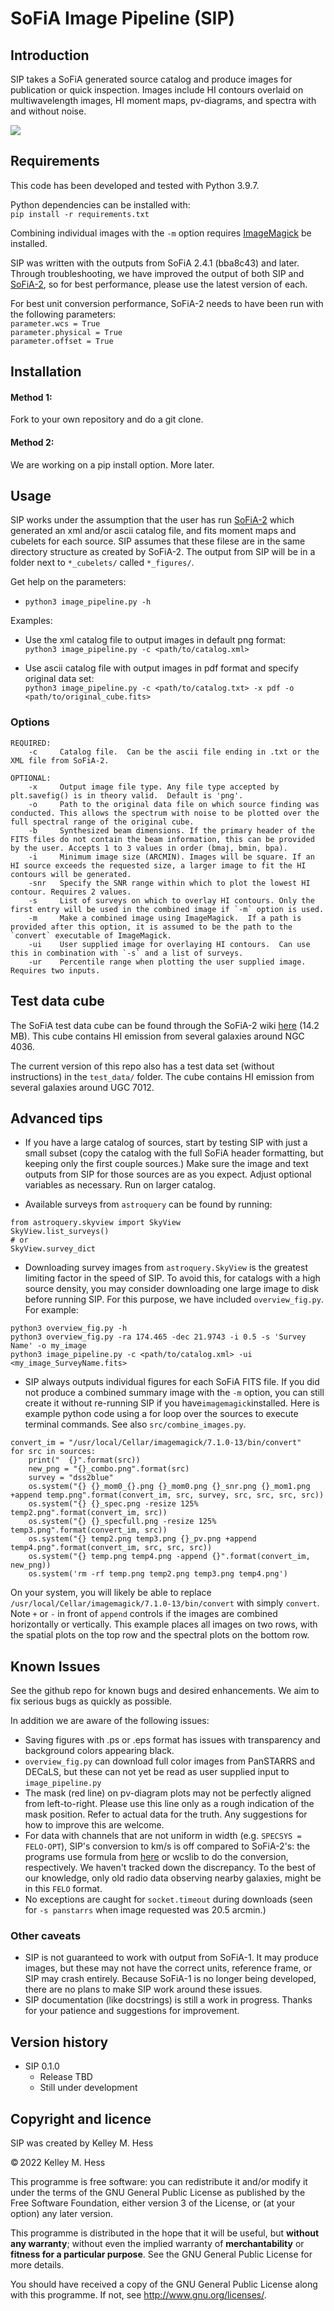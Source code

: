 SoFiA Image Pipeline (SIP)
=====

Introduction
------------
SIP takes a SoFiA generated source catalog and produce images for publication or quick inspection.  Images include HI contours overlaid on multiwavelength images, HI moment maps, pv-diagrams, and spectra with and without noise.

![](docs/sofia_test_output_5_combo.png)

Requirements
------------
This code has been developed and tested with Python 3.9.7.

Python dependencies can be installed with: \
`pip install -r requirements.txt`

Combining individual images with the `-m` option requires [ImageMagick](https://imagemagick.org) be installed.

SIP was written with the outputs from SoFiA 2.4.1 (bba8c43) and later. Through troubleshooting, we have improved the output of both SIP and [SoFiA-2](https://github.com/SoFiA-Admin/SoFiA-2), so for best performance, please use the latest version of each. 

For best unit conversion performance, SoFiA-2 needs to have been run with the following parameters: \
`parameter.wcs = True` \
`parameter.physical = True` \
`parameter.offset = True`


Installation
------------

#### Method 1:
Fork to your own repository and do a git clone.


#### Method 2:
We are working on a pip install option. More later. 
<!--- `pip3 install` --->


Usage
-----
SIP works under the assumption that the user has run [SoFiA-2](https://github.com/SoFiA-Admin/SoFiA-2) which generated an xml and/or ascii catalog file, and fits moment maps and cubelets for each source.  SIP assumes that these filese are in the same directory structure as created by SoFiA-2. The output from SIP will be in a folder next to `*_cubelets/` called `*_figures/`.

Get help on the parameters: 
* `python3 image_pipeline.py -h`

Examples:
* Use the xml catalog file to output images in default png format: \
`python3 image_pipeline.py -c <path/to/catalog.xml>`

* Use ascii catalog file with output images in pdf format and specify original data set: \
`python3 image_pipeline.py -c <path/to/catalog.txt> -x pdf -o <path/to/original_cube.fits>` 

### Options
```
REQUIRED:
    -c     Catalog file.  Can be the ascii file ending in .txt or the XML file from SoFiA-2.
    
OPTIONAL:
    -x     Output image file type. Any file type accepted by plt.savefig() is in theory valid.  Default is 'png'.
    -o     Path to the original data file on which source finding was conducted. This allows the spectrum with noise to be plotted over the full spectral range of the original cube.  
    -b     Synthesized beam dimensions. If the primary header of the FITS files do not contain the beam information, this can be provided by the user. Accepts 1 to 3 values in order (bmaj, bmin, bpa).
    -i     Minimum image size (ARCMIN). Images will be square. If an HI source exceeds the requested size, a larger image to fit the HI contours will be generated.
    -snr   Specify the SNR range within which to plot the lowest HI contour. Requires 2 values.
    -s     List of surveys on which to overlay HI contours. Only the first entry will be used in the combined image if `-m` option is used.
    -m     Make a combined image using ImageMagick.  If a path is provided after this option, it is assumed to be the path to the `convert` executable of ImageMagick. 
    -ui    User supplied image for overlaying HI contours.  Can use this in combination with `-s` and a list of surveys.
    -ur    Percentile range when plotting the user supplied image.  Requires two inputs.
```

Test data cube
--------
The SoFiA test data cube can be found through the SoFiA-2 wiki [here](https://github.com/SoFiA-Admin/SoFiA-2/wiki#test-data-cube) (14.2 MB).
This cube contains HI emission from several galaxies around NGC 4036.

The current version of this repo also has a test data set (without instructions) in the `test_data/` folder.  The cube contains HI emission from several galaxies around UGC 7012.

Advanced tips
--------
* If you have a large catalog of sources, start by testing SIP with just a small subset (copy the catalog with the full SoFiA header formatting, but keeping only the first couple sources.)  Make sure the image and text outputs from SIP for those sources are as you expect.  Adjust optional variables as necessary.  Run on larger catalog.

* Available surveys from `astroquery` can be found by running:
```
from astroquery.skyview import SkyView
SkyView.list_surveys()
# or 
SkyView.survey_dict
```

* Downloading survey images from `astroquery.SkyView` is the greatest limiting factor in the speed of SIP.  To avoid this, for catalogs with a high source density, you may consider downloading one large image to disk before running SIP.  For this purpose, we have included `overview_fig.py`. For example:
```
python3 overview_fig.py -h
python3 overview_fig.py -ra 174.465 -dec 21.9743 -i 0.5 -s 'Survey Name' -o my_image
python3 image_pipeline.py -c <path/to/catalog.xml> -ui <my_image_SurveyName.fits>
```

* SIP always outputs individual figures for each SoFiA FITS file.  If you did not produce a combined summary image with the `-m` option, you can still create it without re-running SIP if you have`imagemagick`installed.  Here is example python code using a for loop over the sources to execute terminal commands.  See also `src/combine_images.py`.
```
convert_im = "/usr/local/Cellar/imagemagick/7.1.0-13/bin/convert"
for src in sources:
    print("  {}".format(src))
    new_png = "{}_combo.png".format(src)
    survey = "dss2blue"
    os.system("{} {}_mom0_{}.png {}_mom0.png {}_snr.png {}_mom1.png +append temp.png".format(convert_im, src, survey, src, src, src, src))
    os.system("{} {}_spec.png -resize 125% temp2.png".format(convert_im, src))
    os.system("{} {}_specfull.png -resize 125% temp3.png".format(convert_im, src))
    os.system("{} temp2.png temp3.png {}_pv.png +append temp4.png".format(convert_im, src, src, src))
    os.system("{} temp.png temp4.png -append {}".format(convert_im, new_png))
    os.system('rm -rf temp.png temp2.png temp3.png temp4.png')
```
On your system, you will likely be able to replace `/usr/local/Cellar/imagemagick/7.1.0-13/bin/convert` with simply `convert`.  Note `+` or `-` in front of `append` controls if the images are combined horizontally or vertically.
This example places all images on two rows, with the spatial plots on the top row and the spectral plots on the bottom row. 


Known Issues
--------
See the github repo for known bugs and desired enhancements.  We aim to fix serious bugs as quickly as possible.

In addition we are aware of the following issues:
* Saving figures with .ps or .eps format has issues with transparency and background colors appearing black.
* `overview_fig.py` can download full color images from PanSTARRS and DECaLS, but these can not yet be read as user supplied input to `image_pipeline.py`
* The mask (red line) on pv-diagram plots may not be perfectly aligned from left-to-right.  Please use this line only as a rough indication of the mask position.  Refer to actual data for the truth.  Any suggestions for how to improve this are welcome.
* For data with channels that are not uniform in width (e.g. `SPECSYS = FELO-OPT`), SIP's conversion to km/s is off compared to SoFiA-2's: the programs use formula from [here](https://www.astro.rug.nl/software/kapteyn/spectralbackground.html#aips-axis-type-felo) or wcslib to do the conversion, respectively.  We haven't tracked down the discrepancy.  To the best of our knowledge, only old radio data observing nearby galaxies, might be in this `FELO` format. 
* No exceptions are caught for `socket.timeout` during downloads (seen for `-s panstarrs` when image requested was 20.5 arcmin.)

### Other caveats
* SIP is not guaranteed to work with output from SoFiA-1. It may produce images, but these may not have the correct units, reference frame, or SIP may crash entirely. Because SoFiA-1 is no longer being developed, there are no plans to make SIP work around these issues.
* SIP documentation (like docstrings) is still a work in progress.  Thanks for your patience and suggestions for improvement.

Version history
---------------
* SIP 0.1.0
    * Release TBD
    * Still under development 
    
Copyright and licence
---------------------
SIP was created by Kelley M. Hess

© 2022 Kelley M. Hess

This programme is free software: you can redistribute it and/or modify it 
under the terms of the GNU General Public License as published by the Free 
Software Foundation, either version 3 of the License, or (at your option) any 
later version.

This programme is distributed in the hope that it will be useful, but **without 
any warranty**; without even the implied warranty of **merchantability** or **fitness 
for a particular purpose**. See the GNU General Public License for more details.

You should have received a copy of the GNU General Public License along with 
this programme. If not, see http://www.gnu.org/licenses/.

